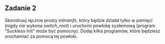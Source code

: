 ## Zadanie 2
Skonstruuj ręcznie prosty *initramfs*, który będzie działał tylko w pamięci (nigdy nie wykona *switch_root*) i uruchomi powłokę systemową (program "Suckless Init" może być pomocny). Dodaj kilka programów, które będziesz uruchamiać za pomocą tej powłoki.